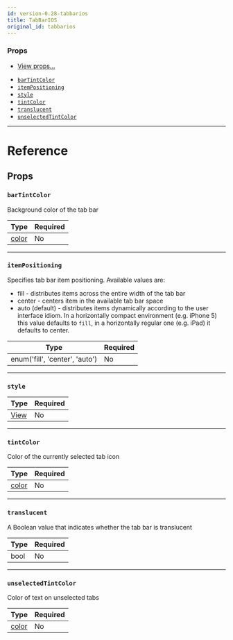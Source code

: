 ```yaml
---
id: version-0.28-tabbarios
title: TabBarIOS
original_id: tabbarios
---
```


### Props

- [View props...](view.md#props)

* [`barTintColor`](tabbarios.md#bartintcolor)
* [`itemPositioning`](tabbarios.md#itempositioning)
* [`style`](tabbarios.md#style)
* [`tintColor`](tabbarios.md#tintcolor)
* [`translucent`](tabbarios.md#translucent)
* [`unselectedTintColor`](tabbarios.md#unselectedtintcolor)

---

# Reference

## Props

### `barTintColor`

Background color of the tab bar

| Type               | Required |
| ------------------ | -------- |
| [color](colors.md) | No       |

---

### `itemPositioning`

Specifies tab bar item positioning. Available values are:

- fill - distributes items across the entire width of the tab bar
- center - centers item in the available tab bar space
- auto (default) - distributes items dynamically according to the user interface idiom. In a horizontally compact environment (e.g. iPhone 5) this value defaults to `fill`, in a horizontally regular one (e.g. iPad) it defaults to center.

| Type                           | Required |
| ------------------------------ | -------- |
| enum('fill', 'center', 'auto') | No       |

---

### `style`

| Type                  | Required |
| --------------------- | -------- |
| [View](view.md#style) | No       |

---

### `tintColor`

Color of the currently selected tab icon

| Type               | Required |
| ------------------ | -------- |
| [color](colors.md) | No       |

---

### `translucent`

A Boolean value that indicates whether the tab bar is translucent

| Type | Required |
| ---- | -------- |
| bool | No       |

---

### `unselectedTintColor`

Color of text on unselected tabs

| Type               | Required |
| ------------------ | -------- |
| [color](colors.md) | No       |
